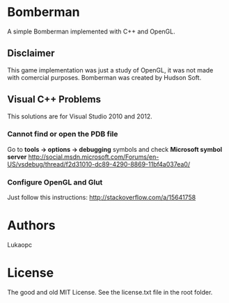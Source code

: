Bomberman
==========

A simple Bomberman implemented with C++ and OpenGL.

## Disclaimer ##

This game implementation was just a study of OpenGL,
it was not made with comercial purposes. Bomberman was
 created by Hudson Soft.

## Visual C++ Problems ##

This solutions are for Visual Studio 2010 and 2012.   

### Cannot find or open the PDB file ###

Go to **tools -> options -> debugging** symbols and check **Microsoft symbol server** 
<http://social.msdn.microsoft.com/Forums/en-US/vsdebug/thread/f2d31010-dc89-4290-8869-11bf4a037ea0/>

### Configure OpenGL and Glut ###

Just follow this instructions: <http://stackoverflow.com/a/15641758>    

# Authors

Lukaopc  

# License

The good and old MIT License. See the license.txt file in the root folder. 
